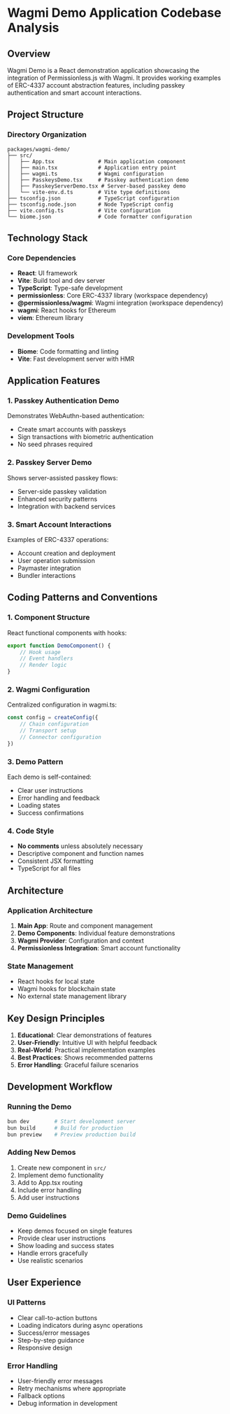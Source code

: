 # Wagmi Demo Application Codebase Analysis

## Overview

Wagmi Demo is a React demonstration application showcasing the integration of Permissionless.js with Wagmi. It provides working examples of ERC-4337 account abstraction features, including passkey authentication and smart account interactions.

## Project Structure

### Directory Organization

```
packages/wagmi-demo/
├── src/
│   ├── App.tsx              # Main application component
│   ├── main.tsx             # Application entry point
│   ├── wagmi.ts             # Wagmi configuration
│   ├── PasskeysDemo.tsx     # Passkey authentication demo
│   ├── PasskeyServerDemo.tsx # Server-based passkey demo
│   └── vite-env.d.ts        # Vite type definitions
├── tsconfig.json            # TypeScript configuration
├── tsconfig.node.json       # Node TypeScript config
├── vite.config.ts           # Vite configuration
└── biome.json               # Code formatter configuration
```

## Technology Stack

### Core Dependencies

- **React**: UI framework
- **Vite**: Build tool and dev server
- **TypeScript**: Type-safe development
- **permissionless**: Core ERC-4337 library (workspace dependency)
- **@permissionless/wagmi**: Wagmi integration (workspace dependency)
- **wagmi**: React hooks for Ethereum
- **viem**: Ethereum library

### Development Tools

- **Biome**: Code formatting and linting
- **Vite**: Fast development server with HMR

## Application Features

### 1. Passkey Authentication Demo

Demonstrates WebAuthn-based authentication:
- Create smart accounts with passkeys
- Sign transactions with biometric authentication
- No seed phrases required

### 2. Passkey Server Demo

Shows server-assisted passkey flows:
- Server-side passkey validation
- Enhanced security patterns
- Integration with backend services

### 3. Smart Account Interactions

Examples of ERC-4337 operations:
- Account creation and deployment
- User operation submission
- Paymaster integration
- Bundler interactions

## Coding Patterns and Conventions

### 1. Component Structure

React functional components with hooks:

```typescript
export function DemoComponent() {
    // Hook usage
    // Event handlers
    // Render logic
}
```

### 2. Wagmi Configuration

Centralized configuration in wagmi.ts:

```typescript
const config = createConfig({
    // Chain configuration
    // Transport setup
    // Connector configuration
})
```

### 3. Demo Pattern

Each demo is self-contained:
- Clear user instructions
- Error handling and feedback
- Loading states
- Success confirmations

### 4. Code Style

- **No comments** unless absolutely necessary
- Descriptive component and function names
- Consistent JSX formatting
- TypeScript for all files

## Architecture

### Application Architecture

1. **Main App**: Route and component management
2. **Demo Components**: Individual feature demonstrations
3. **Wagmi Provider**: Configuration and context
4. **Permissionless Integration**: Smart account functionality

### State Management

- React hooks for local state
- Wagmi hooks for blockchain state
- No external state management library

## Key Design Principles

1. **Educational**: Clear demonstrations of features
2. **User-Friendly**: Intuitive UI with helpful feedback
3. **Real-World**: Practical implementation examples
4. **Best Practices**: Shows recommended patterns
5. **Error Handling**: Graceful failure scenarios

## Development Workflow

### Running the Demo

```bash
bun dev        # Start development server
bun build      # Build for production
bun preview    # Preview production build
```

### Adding New Demos

1. Create new component in `src/`
2. Implement demo functionality
3. Add to App.tsx routing
4. Include error handling
5. Add user instructions

### Demo Guidelines

- Keep demos focused on single features
- Provide clear user instructions
- Show loading and success states
- Handle errors gracefully
- Use realistic scenarios

## User Experience

### UI Patterns

- Clear call-to-action buttons
- Loading indicators during async operations
- Success/error messages
- Step-by-step guidance
- Responsive design

### Error Handling

- User-friendly error messages
- Retry mechanisms where appropriate
- Fallback options
- Debug information in development